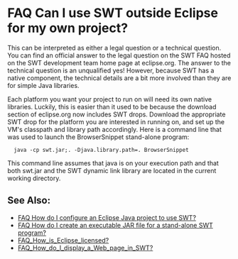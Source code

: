 

FAQ Can I use SWT outside Eclipse for my own project?
=====================================================

This can be interpreted as either a legal question or a technical question. You can find an official answer to the legal question on the SWT FAQ hosted on the SWT development team home page at eclipse.org. The answer to the technical question is an unqualified yes! However, because SWT has a native component, the technical details are a bit more involved than they are for simple Java libraries.

Each platform you want your project to run on will need its own native libraries. Luckily, this is easier than it used to be because the download section of eclipse.org now includes SWT drops. Download the appropriate SWT drop for the platform you are interested in running on, and set up the VM's classpath and library path accordingly. Here is a command line that was used to launch the BrowserSnippet stand-alone program:

      java -cp swt.jar;. -Djava.library.path=. BrowserSnippet

This command line assumes that java is on your execution path and that both swt.jar and the SWT dynamic link library are located in the current working directory.

  

See Also:
---------

*   [FAQ How do I configure an Eclipse Java project to use SWT?](./FAQ_How_do_I_configure_an_Eclipse_Java_project_to_use_SWT.md "FAQ How do I configure an Eclipse Java project to use SWT?")
*   [FAQ How do I create an executable JAR file for a stand-alone SWT program?](./FAQ_How_do_I_create_an_executable_JAR_file_for_a_stand-alone_SWT_program.md "FAQ How do I create an executable JAR file for a stand-alone SWT program?")
*   [FAQ\_How\_is\_Eclipse\_licensed?](./FAQ_How_is_Eclipse_licensed.md "FAQ How is Eclipse licensed?")
*   [FAQ\_How\_do\_I\_display\_a\_Web\_page\_in_SWT?](./FAQ_How_do_I_display_a_Web_page_in_SWT.md "FAQ How do I display a Web page in SWT?")

